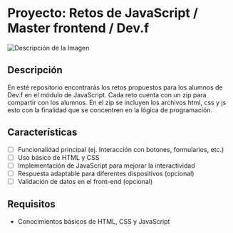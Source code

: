 # Proyecto: Retos de JavaScript / Master frontend / Dev.f

![Descripción de la Imagen](ruta/de/imagen.png)

## Descripción
En esté repositorio encontrarás los retos propuestos para los alumnos de Dev.f en el módulo de JavaScript. Cada reto cuenta con un zip para compartir con los alumnos. En el zip se incluyen los archivos html, css y js esto con la finalidad que se concentren en la lógica de programación.

## Características
- [ ] Funcionalidad principal (ej. Interacción con botones, formularios, etc.)
- [ ] Uso básico de HTML y CSS
- [ ] Implementación de JavaScript para mejorar la interactividad
- [ ] Respuesta adaptable para diferentes dispositivos (opcional)
- [ ] Validación de datos en el front-end (opcional)

## Requisitos
- Conocimientos básicos de HTML, CSS y JavaScript


